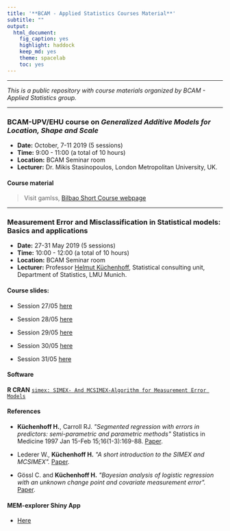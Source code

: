 ```yaml
---
title: '**BCAM - Applied Statistics Courses Material**'
subtitle: ""
output:
  html_document:
    fig_caption: yes
    highlight: haddock
    keep_md: yes
    theme: spacelab
    toc: yes
---
```



------------------------

*This is a public repository with course materials organized by BCAM - Applied Statistics group.*

-----------------------

### BCAM-UPV/EHU course on _Generalized Additive Models for Location, Shape and Scale_

* **Date:** October, 7-11 2019 (5 sessions)
* **Time:** 9:00 - 11:00 (a total of 10 hours) 
* **Location:** BCAM Seminar room
* **Lecturer:** Dr. Mikis Stasinopoulos, London Metropolitan University, UK.

#### Course material

> Visit gamlss, [Bilbao Short Course webpage](https://www.gamlss.com/short-courses-and-talks/)

-----------------------

### Measurement Error and Misclassification in Statistical models: Basics and applications

* **Date:** 27-31 May 2019 (5 sessions)
* **Time:** 10:00 - 12:00 (a total of 10 hours) 
* **Location:** BCAM Seminar room
* **Lecturer:** Professor [Helmut Küchenhoff](mailto:hkuchenhoff@bcamath.org), Statistical consulting unit, Department of Statistics, LMU Munich.

#### Course slides:

- Session 27/05 [here](material/ME_HK_2705.pdf)

- Session 28/05 [here](material/ME_HK_2805.pdf)

- Session 29/05 [here](material/ME_HK_2905.pdf)

- Session 30/05 [here](material/ME_HK_305.pdf)

- Session 31/05 [here](material/ME_HK_3105.pdf)

#### Software

**R CRAN** [`simex: SIMEX- And MCSIMEX-Algorithm for Measurement Error Models`](https://cran.r-project.org/web/packages/simex/index.html)


#### References

+ **Küchenhoff H.**, Carroll RJ. _"Segmented regression with errors in predictors: semi-parametric and parametric methods"_ Statistics in Medicine 1997 Jan 15-Feb 15;16(1-3):169-88. [Paper](material/HK_Carroll_1997.pdf).

+ Lederer W., **Küchenhoff H.** _"A short introduction to the SIMEX and MCSIMEX"._ [Paper](material/Lederer_HK_2006.pdf).

+ Gössl C. and **Küchenhoff H.** _"Bayesian analysis of logistic regression with an unknown change point and covariate measurement error"._ [Paper](material/Goessl_HK_2001.pdf).


#### MEM-explorer Shiny App

 + [Here](https://idaejin.shinyapps.io/MEM-Explorer/)

